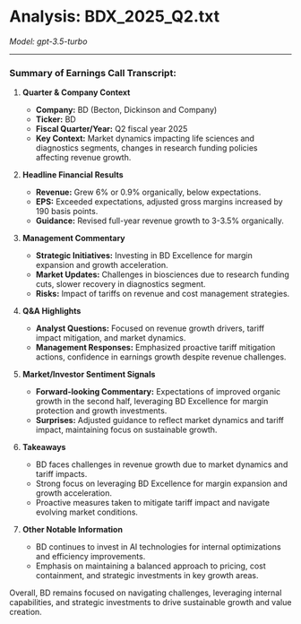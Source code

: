 # Analysis: BDX_2025_Q2.txt

*Model: gpt-3.5-turbo*

---

### Summary of Earnings Call Transcript:

1. **Quarter & Company Context**
   - **Company:** BD (Becton, Dickinson and Company)
   - **Ticker:** BD
   - **Fiscal Quarter/Year:** Q2 fiscal year 2025
   - **Key Context:** Market dynamics impacting life sciences and diagnostics segments, changes in research funding policies affecting revenue growth.

2. **Headline Financial Results**
   - **Revenue:** Grew 6% or 0.9% organically, below expectations.
   - **EPS:** Exceeded expectations, adjusted gross margins increased by 190 basis points.
   - **Guidance:** Revised full-year revenue growth to 3-3.5% organically.

3. **Management Commentary**
   - **Strategic Initiatives:** Investing in BD Excellence for margin expansion and growth acceleration.
   - **Market Updates:** Challenges in biosciences due to research funding cuts, slower recovery in diagnostics segment.
   - **Risks:** Impact of tariffs on revenue and cost management strategies.

4. **Q&A Highlights**
   - **Analyst Questions:** Focused on revenue growth drivers, tariff impact mitigation, and market dynamics.
   - **Management Responses:** Emphasized proactive tariff mitigation actions, confidence in earnings growth despite revenue challenges.

5. **Market/Investor Sentiment Signals**
   - **Forward-looking Commentary:** Expectations of improved organic growth in the second half, leveraging BD Excellence for margin protection and growth investments.
   - **Surprises:** Adjusted guidance to reflect market dynamics and tariff impact, maintaining focus on sustainable growth.

6. **Takeaways**
   - BD faces challenges in revenue growth due to market dynamics and tariff impacts.
   - Strong focus on leveraging BD Excellence for margin expansion and growth acceleration.
   - Proactive measures taken to mitigate tariff impact and navigate evolving market conditions.

7. **Other Notable Information**
   - BD continues to invest in AI technologies for internal optimizations and efficiency improvements.
   - Emphasis on maintaining a balanced approach to pricing, cost containment, and strategic investments in key growth areas.

Overall, BD remains focused on navigating challenges, leveraging internal capabilities, and strategic investments to drive sustainable growth and value creation.
